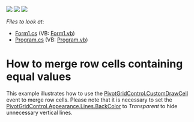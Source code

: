 <!-- default badges list -->
![](https://img.shields.io/endpoint?url=https://codecentral.devexpress.com/api/v1/VersionRange/128582305/13.1.4%2B)
[![](https://img.shields.io/badge/Open_in_DevExpress_Support_Center-FF7200?style=flat-square&logo=DevExpress&logoColor=white)](https://supportcenter.devexpress.com/ticket/details/E2427)
[![](https://img.shields.io/badge/📖_How_to_use_DevExpress_Examples-e9f6fc?style=flat-square)](https://docs.devexpress.com/GeneralInformation/403183)
<!-- default badges end -->
<!-- default file list -->
*Files to look at*:

* [Form1.cs](./CS/WindowsApplication53/Form1.cs) (VB: [Form1.vb](./VB/WindowsApplication53/Form1.vb))
* [Program.cs](./CS/WindowsApplication53/Program.cs) (VB: [Program.vb](./VB/WindowsApplication53/Program.vb))
<!-- default file list end -->
# How to merge row cells containing equal values


<p>This example illustrates how to use the <a href="http://documentation.devexpress.com/#WindowsForms/DevExpressXtraPivotGridPivotGridControl_CustomDrawCelltopic">PivotGridControl.CustomDrawCell</a> event to merge row cells. Please note that it is necessary to set the <a href="http://documentation.devexpress.com/#WindowsForms/DevExpressXtraPivotGridPivotGridAppearancesBase_Linestopic">PivotGridControl.Appearance.Lines.BackColor</a> to <i>Transparent</i> to hide unnecessary vertical lines.</p>

<br/>


